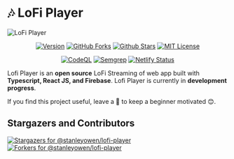 # 🎶 LoFi Player
![LoFi Player](https://user-images.githubusercontent.com/69080584/130198290-2dbe87a7-3409-4972-af18-3ae2a61ab74d.png)

<div align="center">

  [![Version](https://img.shields.io/github/package-json/v/stanleyowen/lofi-player/master?color=61dafb&label=version)](https://github.com/stanleyowen/lofi-player/releases)
  [![GitHub Forks](https://img.shields.io/github/forks/stanleyowen/lofi-player?color=61dafb)](https://github.com/stanleyowen/lofi-player/network)
  [![Github Stars](https://img.shields.io/github/stars/stanleyowen/lofi-player?color=61dafb)](https://github.com/stanleyowen/lofi-player/stargazers)
  [![MIT License](https://img.shields.io/github/license/stanleyowen/lofi-player?color=61dafb)](https://github.com/stanleyowen/lofi-player/blob/master/LICENSE)

  [![CodeQL](https://github.com/stanleyowen/lofi-player/actions/workflows/codeql-analysis.yml/badge.svg)](https://github.com/stanleyowen/lofi-player/actions/workflows/codeql-analysis.yml)
  [![Semgrep](https://github.com/stanleyowen/lofi-player/actions/workflows/semgrep.yml/badge.svg)](https://github.com/stanleyowen/lofi-player/actions/workflows/semgrep.yml)
  [![Netlify Status](https://api.netlify.com/api/v1/badges/c98ea39b-1a9f-4a9a-ac68-f6b9a162422f/deploy-status)](https://app.netlify.com/sites/lofi-players/deploys)
</div>

Lofi Player is an **open source** LoFi Streaming of web app built with **Typescript, React JS, and Firebase**. Lofi Player is currently in **development progress**. 

If you find this project useful, leave a 🌟 to keep a beginner motivated 😊.

## Stargazers and Contributors
[![Stargazers for @stanleyowen/lofi-player](https://reporoster.com/stars/dark/stanleyowen/lofi-player)](https://github.com/stanleyowen/lofi-player/stargazers)
[![Forkers for @stanleyowen/lofi-player](https://reporoster.com/forks/dark/stanleyowen/lofi-player)](https://github.com/stanleyowen/lofi-player/network/members)